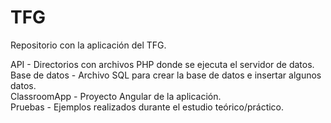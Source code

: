 # TFG
Repositorio con la aplicación del TFG.  

API - Directorios con archivos PHP donde se ejecuta el servidor de datos.  
Base de datos - Archivo SQL para crear la base de datos e insertar algunos datos.  
ClassroomApp - Proyecto Angular de la aplicación.  
Pruebas - Ejemplos realizados durante el estudio teórico/práctico.

